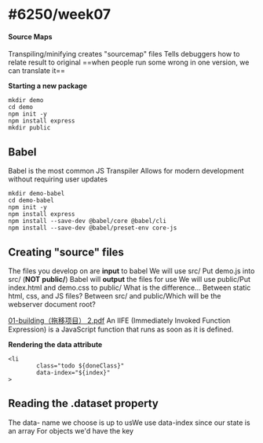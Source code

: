 # #6250/week07

#### Source Maps
Transpiling/minifying creates "sourcemap" files 
Tells debuggers how to relate result to original 
==when people run some wrong in one version, we can translate it==

**Starting a new package** 
```
mkdir demo
cd demo
npm init -y
npm install express
mkdir public
```

## Babel
Babel is the most common JS Transpiler 
Allows for modern development without requiring user updates 



```
mkdir demo-babel
cd demo-babel
npm init -y
npm install express
npm install --save-dev @babel/core @babel/cli
npm install --save-dev @babel/preset-env core-js

```

## Creating "source" files
The files you develop on are **input** to babel 
We will use src/ 
Put demo.js into src/ (**NOT** **public/**) 
Babel will **output** the files for use 
We will use public/Put index.html and demo.css to public/ 
What is the difference... 
Between static html, css, and JS files? Between src/ and public/Which will be the webserver document root? 

[01-building（拖移项目） 2.pdf](%236250week07/01-building%EF%BC%88%E6%8B%96%E7%A7%BB%E9%A1%B9%E7%9B%AE%EF%BC%89%202.pdf)<!-- {"embed":"true", "preview":"true"} -->
An IIFE (Immediately Invoked Function Expression) is a JavaScript function that runs as soon as it is defined.

**Rendering the data attribute** 
``` 
<li
        class="todo ${doneClass}"
        data-index="${index}"
> 
```

## Reading the .dataset property
The data- name we choose is up to usWe use data-index since our state is an array 
For objects we'd have the key 

